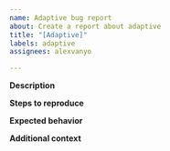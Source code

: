 ```yaml
---
name: Adaptive bug report
about: Create a report about adaptive
title: "[Adaptive]"
labels: adaptive
assignees: alexvanyo

---
```


**Description**

**Steps to reproduce**

**Expected behavior** 

**Additional context**
